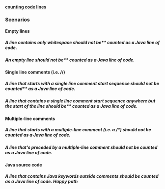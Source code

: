 #### [counting code lines](http://codekata.com/kata/kata13-counting-code-lines/)

### Scenarios

#### Empty lines
##### A line contains only whitespace _should not be_** counted as a Java line of code.
##### An empty line _should not be_** counted as a Java line of code.

#### Single line comments (i.e. //)
##### A line that starts with a single line comment start sequence should _not be counted_** as a Java line of code.
##### A line that contains a single line comment start sequence anywhere but the start of the line _should be_** counted as a Java line of code.

#### Multiple-line comments
##### A line that starts with a multiple-line comment (i.e. a /*) should not be counted as a Java line of code.
##### A line that's preceded by a multiple-line comment should not be counted as a Java line of code.

#### Java source code
##### A line that contains Java keywords outside comments should be counted as a Java line of code. _Happy path_
